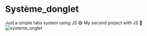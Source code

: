 # Système_donglet
Just a simple tabs system using JS 😅 
My second project with JS 🥲
![systeme_onglet](https://user-images.githubusercontent.com/81199537/156013884-fbd59838-3140-422e-8336-73a324e7493c.png)

